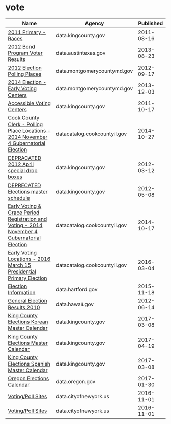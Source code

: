 # vote

Name | Agency | Published
---- | ---- | ---------
[2011 Primary - Races](../socrata/tqg4-seid.md) | data.kingcounty.gov | 2011-08-16
[2012 Bond Program Voter Results](../socrata/qmwp-kjjs.md) | data.austintexas.gov | 2013-08-23
[2012 Election Polling Places](../socrata/3b5m-syzr.md) | data.montgomerycountymd.gov | 2012-09-17
[2014 Election - Early Voting Centers](../socrata/2bng-h6xm.md) | data.montgomerycountymd.gov | 2013-12-03
[Accessible Voting Centers](../socrata/pwm3-yync.md) | data.kingcounty.gov | 2011-10-17
[Cook County Clerk - Polling Place Locations - 2014 November 4 Gubernatorial Election](../socrata/3qf7-xrf4.md) | datacatalog.cookcountyil.gov | 2014-10-27
[DEPRACATED 2012 April special drop boxes](../socrata/g25h-6fzr.md) | data.kingcounty.gov | 2012-03-12
[DEPRECATED Elections master schedule](../socrata/exin-fncj.md) | data.kingcounty.gov | 2012-05-08
[Early Voting & Grace Period Registration and Voting - 2014 November 4 Gubernatorial Election](../socrata/mzmn-fvgv.md) | datacatalog.cookcountyil.gov | 2014-10-17
[Early Voting Locations - 2016 March 15 Presidential Primary Election](../socrata/nehg-hgiv.md) | datacatalog.cookcountyil.gov | 2016-03-04
[Election Information](../socrata/j7cd-7ugv.md) | data.hartford.gov | 2015-11-18
[General Election Results 2010](../socrata/y7za-qz47.md) | data.hawaii.gov | 2012-06-14
[King County Elections Korean Master Calendar](../socrata/urb2-daph.md) | data.kingcounty.gov | 2017-03-08
[King County Elections Master Calendar](../socrata/wkud-5sdw.md) | data.kingcounty.gov | 2017-04-19
[King County Elections Spanish Master Calendar](../socrata/gfa5-c6hg.md) | data.kingcounty.gov | 2017-03-08
[Oregon Elections Calendar](../socrata/i8qc-cakg.md) | data.oregon.gov | 2017-01-30
[Voting/Poll Sites](../socrata/mifw-tguq.md) | data.cityofnewyork.us | 2016-11-01
[Voting/Poll Sites](../socrata/mifw-tguq.md) | data.cityofnewyork.us | 2016-11-01

